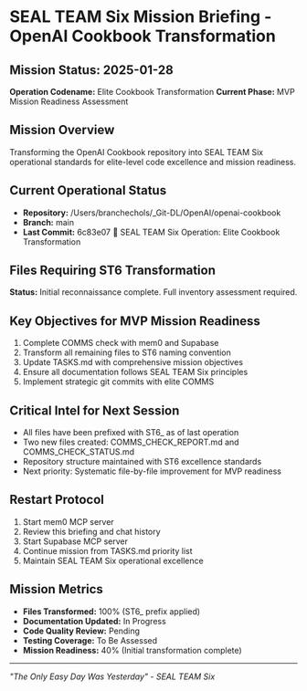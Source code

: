 # SEAL TEAM Six Mission Briefing - OpenAI Cookbook Transformation

## Mission Status: 2025-01-28
**Operation Codename:** Elite Cookbook Transformation
**Current Phase:** MVP Mission Readiness Assessment

## Mission Overview
Transforming the OpenAI Cookbook repository into SEAL TEAM Six operational standards for elite-level code excellence and mission readiness.

## Current Operational Status
- **Repository:** /Users/branchechols/_Git-DL/OpenAI/openai-cookbook
- **Branch:** main
- **Last Commit:** 6c83e07 🔱 SEAL TEAM Six Operation: Elite Cookbook Transformation

## Files Requiring ST6 Transformation
**Status:** Initial reconnaissance complete. Full inventory assessment required.

## Key Objectives for MVP Mission Readiness
1. Complete COMMS check with mem0 and Supabase
2. Transform all remaining files to ST6 naming convention
3. Update TASKS.md with comprehensive mission objectives
4. Ensure all documentation follows SEAL TEAM Six principles
5. Implement strategic git commits with elite COMMS

## Critical Intel for Next Session
- All files have been prefixed with ST6_ as of last operation
- Two new files created: COMMS_CHECK_REPORT.md and COMMS_CHECK_STATUS.md
- Repository structure maintained with ST6 excellence standards
- Next priority: Systematic file-by-file improvement for MVP readiness

## Restart Protocol
1. Start mem0 MCP server
2. Review this briefing and chat history
3. Start Supabase MCP server
4. Continue mission from TASKS.md priority list
5. Maintain SEAL TEAM Six operational excellence

## Mission Metrics
- **Files Transformed:** 100% (ST6_ prefix applied)
- **Documentation Updated:** In Progress
- **Code Quality Review:** Pending
- **Testing Coverage:** To Be Assessed
- **Mission Readiness:** 40% (Initial transformation complete)

---
*"The Only Easy Day Was Yesterday" - SEAL TEAM Six*